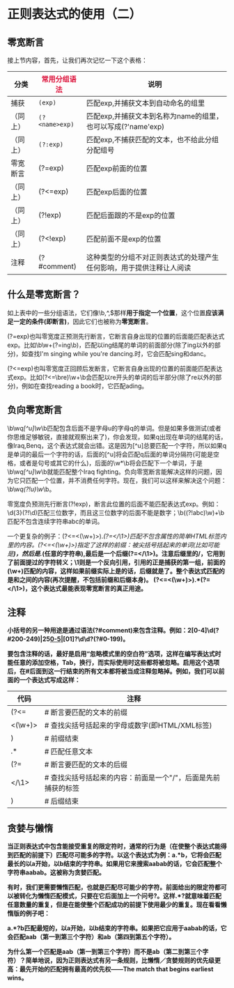 # 正则表达式的使用（二）

## 零宽断言

接上节内容，首先，让我们再次记忆一下这个表格：

分类 | <font color="#DC143C">常用分组语法</font> | 说明
----|---|----
捕获 |`(exp)`	| 匹配exp,并捕获文本到自动命名的组里
（同上）|`(?<name>exp)`	| 匹配exp,并捕获文本到名称为name的组里，也可以写成(?'name'exp)
（同上） |`(?:exp)`	| 匹配exp,不捕获匹配的文本，也不给此分组分配组号
零宽断言	|(?=exp) | 	匹配exp前面的位置
 （同上） | (?<=exp)	|匹配exp后面的位置
 （同上） |(?!exp)	|匹配后面跟的不是exp的位置
 （同上） |(?<!exp)	|匹配前面不是exp的位置
注释|	(?#comment)	|这种类型的分组不对正则表达式的处理产生任何影响，用于提供注释让人阅读

## 什么是零宽断言？
如上表中的一些分组语法，它们像\b,^,$那样**用于指定一个位置**，这个位置**应该满足一定的条件(即断言)**，因此它们也被称为**零宽断言**。

(?=exp)也叫零宽度正预测先行断言，它断言自身出现的位置的后面能匹配表达式exp。比如\b\w+(?=ing\b)，匹配以ing结尾的单词的前面部分(除了ing以外的部分)，如查找I'm singing while you're dancing.时，它会匹配sing和danc。

(?<=exp)也叫零宽度正回顾后发断言，它断言自身出现的位置的前面能匹配表达式exp。比如(?<=\bre)\w+\b会匹配以re开头的单词的后半部分(除了re以外的部分)，例如在查找reading a book时，它匹配ading。

## 负向零宽断言


\b\w*q[^u]\w*\b匹配包含后面不是字母u的字母q的单词。但是如果多做测试(或者你思维足够敏锐，直接就观察出来了)，你会发现，如果q出现在单词的结尾的话，像Iraq,Benq，这个表达式就会出错。这是因为[^u]总要匹配一个字符，所以如果q是单词的最后一个字符的话，后面的[^u]将会匹配q后面的单词分隔符(可能是空格，或者是句号或其它的什么)，后面的\w*\b将会匹配下一个单词，于是\b\w*q[^u]\w*\b就能匹配整个Iraq fighting。负向零宽断言能解决这样的问题，因为它只匹配一个位置，并不消费任何字符。现在，我们可以这样来解决这个问题：\b\w*q(?!u)\w*\b。

零宽度负预测先行断言(?!exp)，断言此位置的后面不能匹配表达式exp。例如：\d{3}(?!\d)匹配三位数字，而且这三位数字的后面不能是数字；\b((?!abc)\w)+\b匹配不包含连续字符串abc的单词。

一个更复杂的例子：(?<=<(\w+)>).*(?=<\/\1>)匹配不包含属性的简单HTML标签内里的内容。(?<=<(\w+)>)指定了这样的前缀：被尖括号括起来的单词(比如可能是<b>)，然后是.*(任意的字符串),最后是一个后缀(?=<\/\1>)。注意后缀里的\/，它用到了前面提过的字符转义；\1则是一个反向引用，引用的正是捕获的第一组，前面的(\w+)匹配的内容，这样如果前缀实际上是<b>的话，后缀就是</b>了。整个表达式匹配的是<b>和</b>之间的内容(再次提醒，不包括前缀和后缀本身)。
(?<=<(\w+)>).*(?=<\/\1>)，这个表达式最能表现零宽断言的真正用途。

## 注释

小括号的另一种用途是通过语法(?#comment)来包含注释。例如：2[0-4]\d(?#200-249)|25[0-5](?#250-255)|[01]?\d\d?(?#0-199)。

要包含注释的话，最好是启用“忽略模式里的空白符”选项，这样在编写表达式时能任意的添加空格，Tab，换行，而实际使用时这些都将被忽略。启用这个选项后，在#后面到这一行结束的所有文本都将被当成注释忽略掉。例如，我们可以前面的一个表达式写成这样：

 代码| 注释     
----- | ------
(?<=   | # 断言要匹配的文本的前缀
      <(\w+)> |  # 查找尖括号括起来的字母或数字(即HTML/XML标签)
      )      | # 前缀结束
      .*     | # 匹配任意文本
      (?=    | # 断言要匹配的文本的后缀
      <\/\1> | # 查找尖括号括起来的内容：前面是一个"/"，后面是先前捕获的标签
      )     |  # 后缀结束
      
      
## 贪婪与懒惰

当正则表达式中包含能接受重复的限定符时，通常的行为是（在使整个表达式能得到匹配的前提下）匹配尽可能多的字符。以这个表达式为例：a.*b，它将会匹配最长的以a开始，以b结束的字符串。如果用它来搜索aabab的话，它会匹配整个字符串aabab。这被称为贪婪匹配。

有时，我们更需要懒惰匹配，也就是匹配尽可能少的字符。前面给出的限定符都可以被转化为懒惰匹配模式，只要在它后面加上一个问号?。这样.*?就意味着匹配任意数量的重复，但是在能使整个匹配成功的前提下使用最少的重复。现在看看懒惰版的例子吧：

a.*?b匹配最短的，以a开始，以b结束的字符串。如果把它应用于aabab的话，它会匹配aab（第一到第三个字符）和ab（第四到第五个字符）。      

为什么第一个匹配是aab（第一到第三个字符）而不是ab（第二到第三个字符）？简单地说，因为正则表达式有另一条规则，比懒惰／贪婪规则的优先级更高：最先开始的匹配拥有最高的优先权——The match that begins earliest wins。



